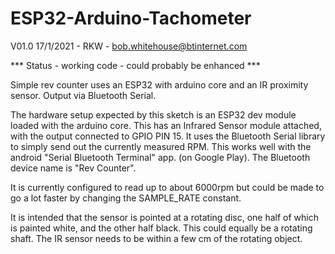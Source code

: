 # ESP32-Arduino-Tachometer

V01.0 17/1/2021 - RKW - bob.whitehouse@btinternet.com

***  Status - working code - could probably be enhanced ***

Simple rev counter uses an ESP32 with arduino core and an IR proximity sensor. Output via Bluetooth Serial.

The hardware setup expected by this sketch is an ESP32 dev module loaded with the arduino core.
This has an Infrared Sensor module attached, with the output connected to GPIO PIN 15.
It uses the Bluetooth Serial library to simply send out the currently measured RPM.
This works well with the android  "Serial Bluetooth Terminal" app. (on Google Play).
The Bluetooth device name is "Rev Counter".

It is currently configured to read up to about 6000rpm but could be made to go a lot faster by
changing the SAMPLE_RATE constant.

It is intended that the sensor is pointed at a rotating disc, one half of which is painted white, and
the other half black. This could equally be a rotating shaft. The IR sensor needs to be within a few cm
of the rotating object.



